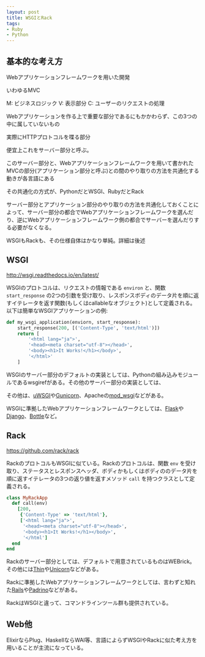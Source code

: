 ```yaml
---
layout: post
title: WSGIとRack
tags:
- Ruby
- Python
---
```


## 基本的な考え方

Webアプリケーションフレームワークを用いた開発

いわゆるMVC

M: ビジネスロジック
V: 表示部分
C: ユーザーのリクエストの処理

Webアプリケーションを作る上で重要な部分であるにもかかわらず、この3つの中に属していないもの

実際にHTTPプロトコルを喋る部分

便宜上これをサーバー部分と呼ぶ。

このサーバー部分と、Webアプリケーションフレームワークを用いて書かれたMVCの部分(アプリケーション部分と呼ぶ)との間のやり取りの方法を共通化する動きが各言語にある

その共通化の方式が、PythonだとWSGI、RubyだとRack

サーバー部分とアプリケーション部分のやり取りの方法を共通化しておくことによって、サーバー部分の都合でWebアプリケーションフレームワークを選んだり、逆にWebアプリケーションフレームワーク側の都合でサーバーを選んだりする必要がなくなる。

WSGIもRackも、その仕様自体はかなり単純。詳細は後述

## WSGI
http://wsgi.readthedocs.io/en/latest/

WSGIのプロトコルは、リクエストの情報である `environ` と、関数 `start_response` の2つの引数を受け取り、レスポンスボディのデータ片を順に返すイテレータを返す関数(もしくはcallableなオブジェクト)として定義される。以下は簡単なWSGIアプリケーションの例:


``` python
def my_wsgi_application(enviorn, start_response):
    start_response(200, [('Content-Type', 'text/html')])
    return [
        '<html lang="ja">',
        '<head><meta charset="utf-8"></head>',
        '<body><h1>It Works!</h1></body>',
        '</html>'
    ]
```

WSGIのサーバー部分のデフォルトの実装としては、Pythonの組み込みモジュールであるwsgirefがある。その他のサーバー部分の実装としては、

その他は、[uWSGI](https://uwsgi-docs.readthedocs.io/en/latest/)や[Gunicorn](http://gunicorn.org/)、Apacheの[mod_wsgi](https://modwsgi.readthedocs.io/en/develop/)などがある。

WSGIに準拠したWebアプリケーションフレームワークとしては、[Flask](http://flask.pocoo.org/)や[Django](https://www.djangoproject.com/)、[Bottle](https://bottlepy.org/docs/dev/)など。

## Rack

https://github.com/rack/rack

RackのプロトコルもWSGIに似ている。Rackのプロトコルは、関数 `env` を受け取り、ステータスとレスポンスヘッダ、ボディかもしくはボディののデータ片を順に返すイテレータの3つの返り値を返すメソッド `call` を持つクラスとして定義される。


``` ruby
class MyRackApp
  def call(env)
    [200,
     {'Content-Type' => 'text/html'},
     ['<html lang="ja">',
      '<head><meta charset="utf-8"></head>',
      '<body><h1>It Works!</h1></body>',
      '</html']
  end
end
```

Rackのサーバー部分としては、デフォルトで用意されているものはWEBrick。その他には[Thin](https://github.com/macournoyer/thin/)や[Unicorn](https://bogomips.org/unicorn/)などがある。

Rackに準拠したWebアプリケーションフレームワークとしては、言わずと知れた[Rails](http://rubyonrails.org/)や[Padrino](http://padrinorb.com/)などがある。

RackはWSGIと違って、コマンドラインツール群も提供されている。

## Web他
ElixirならPlug、HaskellならWAI等、言語によらずWSGIやRackに似た考え方を用いることが主流になっている。
